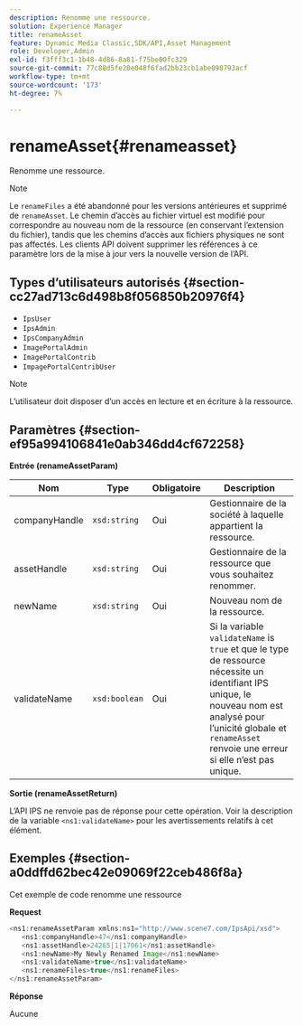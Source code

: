 ```yaml
---
description: Renomme une ressource.
solution: Experience Manager
title: renameAsset
feature: Dynamic Media Classic,SDK/API,Asset Management
role: Developer,Admin
exl-id: f3fff3c1-1b48-4d86-8a81-f75be00fc329
source-git-commit: 77c88d5fe20e048f6fad2bb23cb1abe090793acf
workflow-type: tm+mt
source-wordcount: '173'
ht-degree: 7%

---
```


# renameAsset{#renameasset}

Renomme une ressource.

>[!NOTE]
>
>Le `renameFiles` a été abandonné pour les versions antérieures et supprimé de `renameAsset`. Le chemin d’accès au fichier virtuel est modifié pour correspondre au nouveau nom de la ressource (en conservant l’extension du fichier), tandis que les chemins d’accès aux fichiers physiques ne sont pas affectés. Les clients API doivent supprimer les références à ce paramètre lors de la mise à jour vers la nouvelle version de l’API.

## Types d’utilisateurs autorisés {#section-cc27ad713c6d498b8f056850b20976f4}

* `IpsUser`
* `IpsAdmin`
* `IpsCompanyAdmin`
* `ImagePortalAdmin`
* `ImagePortalContrib`
* `ImpagePortalContribUser`

>[!NOTE]
>
>L’utilisateur doit disposer d’un accès en lecture et en écriture à la ressource.

## Paramètres {#section-ef95a994106841e0ab346dd4cf672258}

**Entrée (renameAssetParam)**

| Nom | Type | Obligatoire | Description |
|---|---|---|---|
| companyHandle | `xsd:string` | Oui | Gestionnaire de la société à laquelle appartient la ressource. |
| assetHandle | `xsd:string` | Oui | Gestionnaire de la ressource que vous souhaitez renommer. |
| newName | `xsd:string` | Oui | Nouveau nom de la ressource. |
| validateName | `xsd:boolean` | Oui | Si la variable `validateName` is `true` et que le type de ressource nécessite un identifiant IPS unique, le nouveau nom est analysé pour l’unicité globale et `renameAsset` renvoie une erreur si elle n’est pas unique. |

**Sortie (renameAssetReturn)**

L’API IPS ne renvoie pas de réponse pour cette opération. Voir la description de la variable `<ns1:validateName>` pour les avertissements relatifs à cet élément.

## Exemples {#section-a0ddffd62bec42e09069f22ceb486f8a}

Cet exemple de code renomme une ressource

**Request**

```java
<ns1:renameAssetParam xmlns:ns1="http://www.scene7.com/IpsApi/xsd">
   <ns1:companyHandle>47</ns1:companyHandle>
   <ns1:assetHandle>24265|1|17061</ns1:assetHandle>
   <ns1:newName>My Newly Renamed Image</ns1:newName>
   <ns1:validateName>true</ns1:validateName>
   <ns1:renameFiles>true</ns1:renameFiles>
</ns1:renameAssetParam>
```

**Réponse**

Aucune
